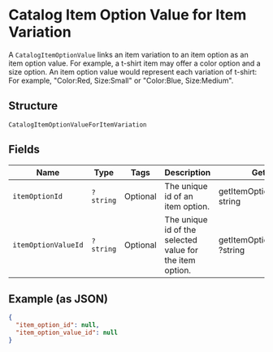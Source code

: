 
# Catalog Item Option Value for Item Variation

A `CatalogItemOptionValue` links an item variation to an item option as
an item option value. For example, a t-shirt item may offer a color option and
a size option. An item option value would represent each variation of t-shirt:
For example, "Color:Red, Size:Small" or "Color:Blue, Size:Medium".

## Structure

`CatalogItemOptionValueForItemVariation`

## Fields

| Name | Type | Tags | Description | Getter | Setter |
|  --- | --- | --- | --- | --- | --- |
| `itemOptionId` | `?string` | Optional | The unique id of an item option. | getItemOptionId(): ?string | setItemOptionId(?string itemOptionId): void |
| `itemOptionValueId` | `?string` | Optional | The unique id of the selected value for the item option. | getItemOptionValueId(): ?string | setItemOptionValueId(?string itemOptionValueId): void |

## Example (as JSON)

```json
{
  "item_option_id": null,
  "item_option_value_id": null
}
```

